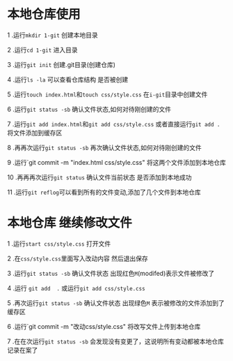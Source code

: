 # 本地仓库使用

1 .运行`mkdir 1-git` 创建本地目录

2 .运行`cd 1-git` 进入目录

3 .运行`git init` 创建.git目录(创建仓库)

4 .运行`ls -la`   可以查看仓库结构 是否被创建

5 .运行`touch index.html`和`touch css/style.css` 在`i-git`目录中创建文件

6 .运行`git status -sb` 确认文件状态,如何对待刚创建的文件

7 .运行`git add index.html`和`git add css/style.css` 或者直接运行`git add .` 将文件添加到缓存区

8 .再再次运行`git status -sb` 再次确认文件状态,如何对待刚创建的文件

9 .运行`git commit -m "index.html css/style.css"
  将这两个文件添加到本地仓库
  
10 .再再再次运行`git status` 确认文件当前状态 是否添加到本地成功

11 .运行`git reflog`可以看到所有的文件变动,添加了几个文件到本地仓库
  
# 本地仓库 继续修改文件

1 .运行`start css/style.css` 打开文件

2 .在`css/style.css`里面写入改动内容 然后退出保存

3 .运行`git status -sb` 确认文件状态 出现红色`M`(modifed)表示文件被修改了

4 .运行 `git add  .` 或运行`git add css/style.css`

5 .再次运行`git status -sb` 确认文件状态 出现绿色`M` 表示被修改的文件添加到了缓存区

6 .运行`git commit -m "改动css/style.css" 将改写文件上传到本地仓库

7 .在在次运行`git status -sb` 会发现没有变更了，这说明所有变动都被本地仓库记录在案了
